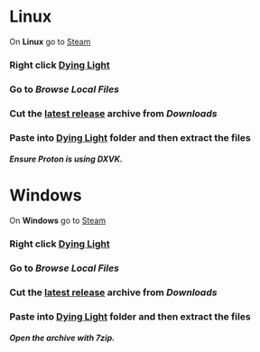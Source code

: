 # Linux
On __Linux__ go to [Steam](https://store.steampowered.com/)

### Right click [Dying Light](https://dyinglightgame.com/dyinglight/)
### Go to *Browse Local Files*
### Cut the [latest release](https://www.youtube.com) archive from *Downloads*
### Paste into [Dying Light](https://dyinglightgame.com/dyinglight/) folder and then extract the files
#### _Ensure Proton is using DXVK._


# Windows
On __Windows__ go to [Steam](https://store.steampowered.com/)

### Right click [Dying Light](https://dyinglightgame.com/dyinglight/)
### Go to *Browse Local Files*
### Cut the [latest release](https://www.youtube.com) archive from *Downloads*
### Paste into [Dying Light](https://dyinglightgame.com/dyinglight/) folder and then extract the files
#### _Open the archive with 7zip._